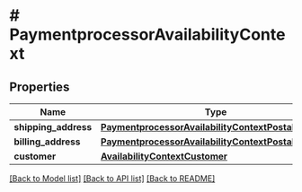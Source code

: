 # # PaymentprocessorAvailabilityContext


## Properties 


Name | Type | Description | Notes
------------ | ------------- | ------------- | -------------
**shipping_address**| [**PaymentprocessorAvailabilityContextPostalAddress**](PaymentprocessorAvailabilityContextPostalAddress.md) |   | [optional]
**billing_address**| [**PaymentprocessorAvailabilityContextPostalAddress**](PaymentprocessorAvailabilityContextPostalAddress.md) |   | [optional]
**customer**| [**AvailabilityContextCustomer**](AvailabilityContextCustomer.md) |   | [optional]


[[Back to Model list]](../../README.md#models) [[Back to API list]](../../README.md#endpoints) [[Back to README]](../../README.md)

